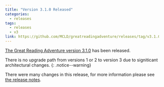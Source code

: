 ```yaml
---
title: "Version 3.1.0 Released"
categories:
  - releases
tags:
  - releases
  - v3
link: https://github.com/MCLD/greatreadingadventure/releases/tag/v3.1.0
---
```


[The Great Reading Adventure version 3.1.0](https://github.com/MCLD/greatreadingadventure/releases/tag/v3.1.0) has been released.

There is no upgrade path from versions 1 or 2 to version 3 due to signiticant architectural changes.
{: .notice--warning}

There were many changes in this release, for more information please see [the release notes](https://github.com/MCLD/greatreadingadventure/releases/tag/v3.1.0).
